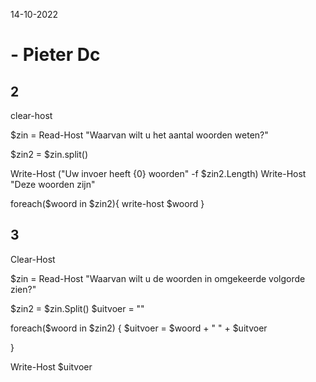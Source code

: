 14-10-2022

# - Pieter Dc





## 2
clear-host

$zin = Read-Host "Waarvan wilt u het aantal woorden weten?"

$zin2 = $zin.split()


Write-Host ("Uw invoer heeft {0} woorden" -f $zin2.Length)
Write-Host "Deze woorden zijn"

foreach($woord in $zin2){
write-host $woord
}

## 3

Clear-Host

$zin = Read-Host "Waarvan wilt u de woorden in omgekeerde volgorde zien?"

$zin2 = $zin.Split()
$uitvoer = ""

foreach($woord in $zin2)
{
$uitvoer = $woord + " " + $uitvoer

}

Write-Host $uitvoer